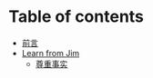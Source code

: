 # Table of contents

* [前言](README.md)
* [Learn from Jim](lean-from-jim/README.md)
  * [尊重事实](lean-from-jim/factualism.md)

